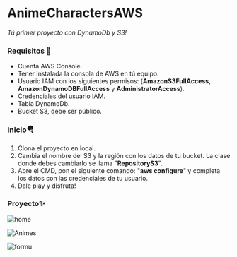 # AnimeCharactersAWS
_Tú primer proyecto con DynamoDb y S3!_

### Requisitos 🔌
<ul>
  <li>Cuenta AWS Console.</li>
  <li>Tener instalada la consola de AWS en tú equipo.</>
  <li>Usuario IAM con los siguientes permisos: (<strong>AmazonS3FullAccess</strong>, <strong>AmazonDynamoDBFullAccess</strong> y <strong>AdministratorAccess</strong>).
  <li>Credenciales del usuario IAM.</>
  <li>Tabla DynamoDb.</li>
  <li>Bucket S3, debe ser público.</li>
</ul>

### Inicio🪂
<ol>
  <li>Clona el proyecto en local.</li>
  <li>Cambia el nombre del S3 y la región con los datos de tu bucket.
  La clase donde debes cambiarlo se llama "<strong>RepositoryS3</strong>".</li>
  <li>Abre el CMD, pon el siguiente comando: "<strong>aws configure</strong>" y completa los datos con las credenciales de tu usuario.</li>
  <li>Dale play y disfruta!</li>
</ol>

### Proyecto✨
![home](https://user-images.githubusercontent.com/56301342/120109202-b7d6cf80-c168-11eb-9c22-405de971ecf1.PNG)

![Animes](https://user-images.githubusercontent.com/56301342/120110770-3c2c5100-c16f-11eb-8826-0d1f80f30e69.PNG)

![formu](https://user-images.githubusercontent.com/56301342/120110829-83b2dd00-c16f-11eb-9bdf-fcaf7ee15754.PNG)
